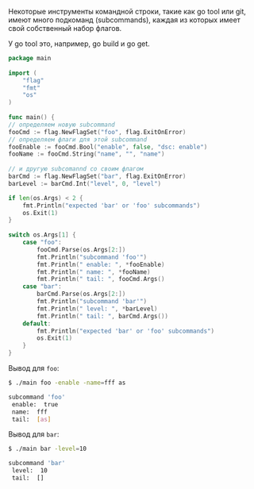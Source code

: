 
Некоторые инструменты командной строки, такие как go tool или git, имеют много подкоманд (subcommands), каждая из которых имеет свой собственный набор флагов.

У go tool это, например, go build и go get.

```go
package main
  
import (
	"flag"
	"fmt"
	"os"
)
  
func main() {
// определяем новую subcommand
fooCmd := flag.NewFlagSet("foo", flag.ExitOnError)
// определяем флаги для этой subcommand
fooEnable := fooCmd.Bool("enable", false, "dsc: enable")
fooName := fooCmd.String("name", "", "name")
  
// и другую subcomannd со своим флагом
barCmd := flag.NewFlagSet("bar", flag.ExitOnError)
barLevel := barCmd.Int("level", 0, "level")

if len(os.Args) < 2 {
	fmt.Println("expected 'bar' or 'foo' subcommands")
	os.Exit(1)
}
  
switch os.Args[1] {
	case "foo":
		fooCmd.Parse(os.Args[2:])
		fmt.Println("subcommand 'foo'")
		fmt.Println(" enable: ", *fooEnable)
		fmt.Println(" name: ", *fooName)
		fmt.Println(" tail: ", fooCmd.Args()
	case "bar":
		barCmd.Parse(os.Args[2:])
		fmt.Println("subcommand 'bar'")
		fmt.Println(" level: ", *barLevel)
		fmt.Println(" tail: ", barCmd.Args())
	default:
		fmt.Println("expected 'bar' or 'foo' subcommands")
		os.Exit(1)
	}
}
```

Вывод для `foo`:
```sh
$ ./main foo -enable -name=fff as 

subcommand 'foo'
 enable:  true
 name:  fff
 tail:  [as]
```

Вывод для `bar`:
```sh
$ ./main bar -level=10

subcommand 'bar'
 level:  10
 tail:  []
```